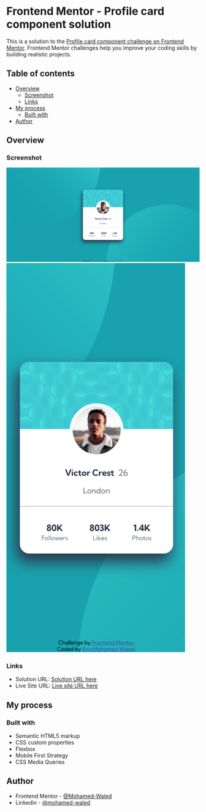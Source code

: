 # Frontend Mentor - Profile card component solution

This is a solution to the [Profile card component challenge on Frontend Mentor](https://www.frontendmentor.io/challenges/profile-card-component-cfArpWshJ). Frontend Mentor challenges help you improve your coding skills by building realistic projects. 

## Table of contents

- [Overview](#overview)
  - [Screenshot](#screenshot)
  - [Links](#links)
- [My process](#my-process)
  - [Built with](#built-with)
- [Author](#author)

## Overview

### Screenshot

![](images/Screenshot%202022-03-24%20at%2017-05-46%20Frontend%20Mentor%20Profile%20card%20component.png)
![](images/Screenshot%202022-03-24%20at%2017-06-09%20Frontend%20Mentor%20Profile%20card%20component.png)

### Links

- Solution URL: [Solution URL here](https://www.frontendmentor.io/solutions/profile-card-component-using-css-B1MvcbqM5)
- Live Site URL: [Live site URL here](https://mohamed-waled.github.io/Profile-Card-Component/)

## My process

### Built with

- Semantic HTML5 markup
- CSS custom properties
- Flexbox
- Mobile First Strategy
- CSS Media Queries

## Author

- Frontend Mentor - [@Mohamed-Waled](https://www.frontendmentor.io/profile/Mohamed-Waled)
- Linkedin - [@mohamed-waled](https://www.linkedin.com/in/mohamed-waled-82a51a1bb/)